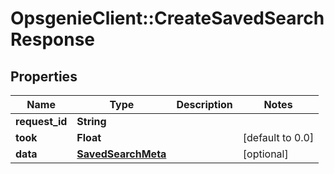 # OpsgenieClient::CreateSavedSearchResponse

## Properties
Name | Type | Description | Notes
------------ | ------------- | ------------- | -------------
**request_id** | **String** |  | 
**took** | **Float** |  | [default to 0.0]
**data** | [**SavedSearchMeta**](SavedSearchMeta.md) |  | [optional] 


